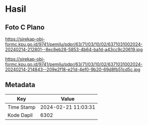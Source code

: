 # Hasil

## Foto C Plano

https://sirekap-obj-formc.kpu.go.id/9741/pemilu/pdpr/63/71/03/10/02/6371031002024-20240214-212801--8ec8eb28-5853-4b64-ba1d-a43cc9c20619.jpg

https://sirekap-obj-formc.kpu.go.id/9741/pemilu/pdpr/63/71/03/10/02/6371031002024-20240214-214843--209e2f18-e21d-4ef0-9b20-69d8fb51cd5c.jpg


## Metadata

| Key        | Value               |
| ---------- | ------------------- |
| Time Stamp | 2024-02-21 11:03:31 |
| Kode Dapil | 6302                |



